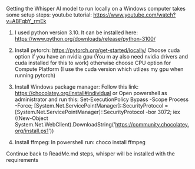 Getting the Whisper AI model to run locally on a Windows computer takes some setup steps:
youtube tutorial: https://www.youtube.com/watch?v=ABFqbY_rmEk

1. I used python version 3.10. It can be installed here: https://www.python.org/downloads/release/python-3100/

2. Install pytorch: https://pytorch.org/get-started/locally/
Choose cuda option if you have an nvidia gpu (You m ay also need nvidia drivers and cuda installed for this to work)
otherwise choose CPU option for Compute Platform (I use the cuda version which utlizes my gpu when running pytorch)


2. Install Windows package manager: Follow this link: https://chocolatey.org/install#individual
or
Open powershell as administrator and run this: Set-ExecutionPolicy Bypass -Scope Process -Force; [System.Net.ServicePointManager]::SecurityProtocol = [System.Net.ServicePointManager]::SecurityProtocol -bor 3072; iex ((New-Object System.Net.WebClient).DownloadString('https://community.chocolatey.org/install.ps1'))

3. Install ffmpeg:
In powershell run: choco install ffmpeg

Continue back to ReadMe.md steps, whisper will be installed with the requirements